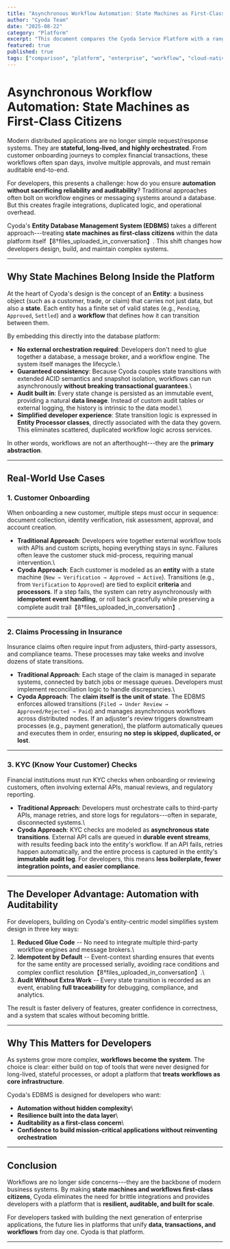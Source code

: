 ```yaml
---
title: "Asynchronous Workflow Automation: State Machines as First-Class Citizens"
author: "Cyoda Team"
date: "2025-08-22"
category: "Platform"
excerpt: "This document compares the Cyoda Service Platform with a range of tools for workflow orchestration, data integration, cloud-native services, and AI-assisted development."
featured: true
published: true
tags: ["comparison", "platform", "enterprise", "workflow", "cloud-native"]
---
```


# Asynchronous Workflow Automation: State Machines as First-Class Citizens

Modern distributed applications are no longer simple request/response
systems. They are **stateful, long-lived, and highly orchestrated**.
From customer onboarding journeys to complex financial transactions,
these workflows often span days, involve multiple approvals, and must
remain auditable end-to-end.

For developers, this presents a challenge: how do you ensure
**automation without sacrificing reliability and auditability**?
Traditional approaches often bolt on workflow engines or messaging
systems around a database. But this creates fragile integrations,
duplicated logic, and operational overhead.

Cyoda's **Entity Database Management System (EDBMS)** takes a different
approach---treating **state machines as first-class citizens** within
the data platform itself【8†files_uploaded_in_conversation】. This shift
changes how developers design, build, and maintain complex systems.

------------------------------------------------------------------------

## Why State Machines Belong Inside the Platform

At the heart of Cyoda's design is the concept of an **Entity**: a
business object (such as a customer, trade, or claim) that carries not
just data, but also a **state**. Each entity has a finite set of valid
states (e.g., `Pending`, `Approved`, `Settled`) and a **workflow** that
defines how it can transition between them.

By embedding this directly into the database platform:

-   **No external orchestration required**: Developers don't need to
    glue together a database, a message broker, and a workflow engine.
    The system itself manages the lifecycle.\
-   **Guaranteed consistency**: Because Cyoda couples state transitions
    with extended ACID semantics and snapshot isolation, workflows can
    run asynchronously **without breaking transactional guarantees**.\
-   **Audit built in**: Every state change is persisted as an immutable
    event, providing a natural **data lineage**. Instead of custom audit
    tables or external logging, the history is intrinsic to the data
    model.\
-   **Simplified developer experience**: State transition logic is
    expressed in **Entity Processor classes**, directly associated with
    the data they govern. This eliminates scattered, duplicated workflow
    logic across services.

In other words, workflows are not an afterthought---they are the
**primary abstraction**.

------------------------------------------------------------------------

## Real-World Use Cases

### 1. **Customer Onboarding**

When onboarding a new customer, multiple steps must occur in sequence:
document collection, identity verification, risk assessment, approval,
and account creation.

-   **Traditional Approach**: Developers wire together external workflow
    tools with APIs and custom scripts, hoping everything stays in sync.
    Failures often leave the customer stuck mid-process, requiring
    manual intervention.\
-   **Cyoda Approach**: Each customer is modeled as an **entity** with a
    state machine (`New → Verification → Approved → Active`).
    Transitions (e.g., from `Verification` to `Approved`) are tied to
    explicit **criteria** and **processors**. If a step fails, the
    system can retry asynchronously with **idempotent event handling**,
    or roll back gracefully while preserving a complete audit
    trail【8†files_uploaded_in_conversation】.

------------------------------------------------------------------------

### 2. **Claims Processing in Insurance**

Insurance claims often require input from adjusters, third-party
assessors, and compliance teams. These processes may take weeks and
involve dozens of state transitions.

-   **Traditional Approach**: Each stage of the claim is managed in
    separate systems, connected by batch jobs or message queues.
    Developers must implement reconciliation logic to handle
    discrepancies.\
-   **Cyoda Approach**: The **claim itself is the unit of state**. The
    EDBMS enforces allowed transitions
    (`Filed → Under Review → Approved/Rejected → Paid`) and manages
    asynchronous workflows across distributed nodes. If an adjuster's
    review triggers downstream processes (e.g., payment generation), the
    platform automatically queues and executes them in order, ensuring
    **no step is skipped, duplicated, or lost**.

------------------------------------------------------------------------

### 3. **KYC (Know Your Customer) Checks**

Financial institutions must run KYC checks when onboarding or reviewing
customers, often involving external APIs, manual reviews, and regulatory
reporting.

-   **Traditional Approach**: Developers must orchestrate calls to
    third-party APIs, manage retries, and store logs for
    regulators---often in separate, disconnected systems.\
-   **Cyoda Approach**: KYC checks are modeled as **asynchronous state
    transitions**. External API calls are queued in **durable event
    streams**, with results feeding back into the entity's workflow. If
    an API fails, retries happen automatically, and the entire process
    is captured in the entity's **immutable audit log**. For developers,
    this means **less boilerplate, fewer integration points, and easier
    compliance**.

------------------------------------------------------------------------

## The Developer Advantage: Automation with Auditability

For developers, building on Cyoda's entity-centric model simplifies
system design in three key ways:

1.  **Reduced Glue Code** -- No need to integrate multiple third-party
    workflow engines and message brokers.\
2.  **Idempotent by Default** -- Event-context sharding ensures that
    events for the same entity are processed serially, avoiding race
    conditions and complex conflict
    resolution【8†files_uploaded_in_conversation】.\
3.  **Audit Without Extra Work** -- Every state transition is recorded
    as an event, enabling **full traceability** for debugging,
    compliance, and analytics.

The result is faster delivery of features, greater confidence in
correctness, and a system that scales without becoming brittle.

------------------------------------------------------------------------

## Why This Matters for Developers

As systems grow more complex, **workflows become the system**. The
choice is clear: either build on top of tools that were never designed
for long-lived, stateful processes, or adopt a platform that **treats
workflows as core infrastructure**.

Cyoda's EDBMS is designed for developers who want:

-   **Automation without hidden complexity**\
-   **Resilience built into the data layer**\
-   **Auditability as a first-class concern**\
-   **Confidence to build mission-critical applications without
    reinventing orchestration**

------------------------------------------------------------------------

## Conclusion

Workflows are no longer side concerns---they are the backbone of modern
business systems. By making **state machines and workflows first-class
citizens**, Cyoda eliminates the need for brittle integrations and
provides developers with a platform that is **resilient, auditable, and
built for scale**.

For developers tasked with building the next generation of enterprise
applications, the future lies in platforms that unify **data,
transactions, and workflows** from day one. Cyoda is that platform.

------------------------------------------------------------------------
